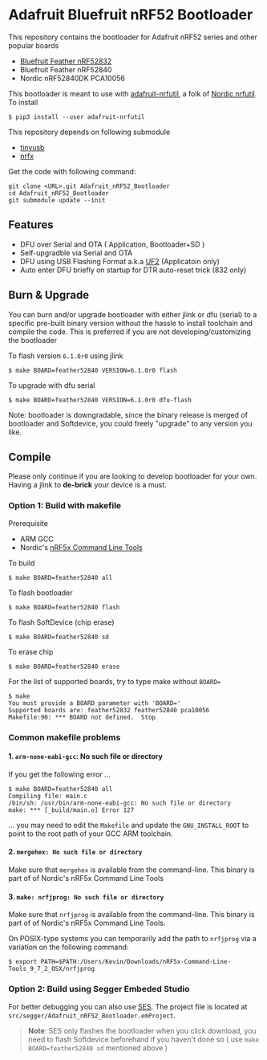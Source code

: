 # Adafruit Bluefruit nRF52 Bootloader

This repository contains the bootloader for Adafruit nRF52 series and other popular boards

- [Bluefruit Feather nRF52832](https://www.adafruit.com/product/3406)
- Bluefruit Feather nRF52840
- Nordic nRF52840DK PCA10056

This bootloader is meant to use with [adafruit-nrfutil](https://github.com/adafruit/Adafruit_nRF52_nrfutil), a folk of [Nordic nrfutil](https://github.com/NordicSemiconductor/pc-nrfutil). To install

	$ pip3 install --user adafruit-nrfutil

This repository depends on following submodule

- [tinyusb](https://github.com/hathach/tinyusb/tree/develop)
- [nrfx](https://github.com/NordicSemiconductor/nrfx)

Get the code with following command:

	git clone <URL>.git Adafruit_nRF52_Bootloader
    cd Adafruit_nRF52_Bootloader
    git submodule update --init

## Features

- DFU over Serial and OTA ( Application, Bootloader+SD )
- Self-upgradble via Serial and OTA
- DFU using USB Flashing Format a.k.a [UF2](https://github.com/Microsoft/uf2) (Applicatoin only)
- Auto enter DFU briefly on startup for DTR auto-reset trick (832 only)

## Burn & Upgrade

You can burn and/or upgrade bootloader with either jlink or dfu (serial) to a specific pre-built binary version without the hassle to install toolchain and compile the code. This is preferred if you are not developing/customizing the bootloader

To flash version `6.1.0r0` using jlink

	$ make BOARD=feather52840 VERSION=6.1.0r0 flash

To upgrade with dfu serial

	$ make BOARD=feather52840 VERSION=6.1.0r0 dfu-flash

Note: bootloader is downgradable, since the binary release is merged of bootloader and Softdevice, you could freely "upgrade" to any version you like.

## Compile

Please only continue if you are looking to develop bootloader for your own. Having a jlink to **de-brick** your device is a must.

### Option 1: Build with makefile

Prerequisite

- ARM GCC
- Nordic's [nRF5x Command Line Tools](http://infocenter.nordicsemi.com/index.jsp?topic=%2Fcom.nordic.infocenter.tools%2Fdita%2Ftools%2Fnrf5x_command_line_tools%2Fnrf5x_installation.html)

To build

	$ make BOARD=feather52840 all

To flash bootloader

	$ make BOARD=feather52840 flash

To flash SoftDevice (chip erase)

	$ make BOARD=feather52840 sd

To erase chip

	$ make BOARD=feather52840 erase

For the list of supported boards, try to type make without `BOARD=`

	$ make
	You must provide a BOARD parameter with 'BOARD='
	Supported boards are: feather52832 feather52840 pca10056
	Makefile:90: *** BOARD not defined.  Stop

### Common makefile problems

#### 1. `arm-none-eabi-gcc`: No such file or directory

If you get the following error ...

    $ make BOARD=feather52840 all
    Compiling file: main.c
    /bin/sh: /usr/bin/arm-none-eabi-gcc: No such file or directory
    make: *** [_build/main.o] Error 127

... you may need to edit the `Makefile` and update the `GNU_INSTALL_ROOT` to point to the root path of your GCC ARM toolchain.

#### 2. `mergehex: No such file or directory`

Make sure that `mergehex` is available from the command-line. This binary is
part of of Nordic's nRF5x Command Line Tools

#### 3. `make: nrfjprog: No such file or directory`

Make sure that `nrfjprog` is available from the command-line. This binary is
part of of Nordic's nRF5x Command Line Tools.

On POSIX-type systems you can temporarily add the path to `nrfjprog` via a
variation on the following command:

```
$ export PATH=$PATH:/Users/Kevin/Downloads/nRF5x-Command-Line-Tools_9_7_2_OSX/nrfjprog
```

### Option 2: Build using Segger Embeded Studio

For better debugging you can also use [SES](https://www.segger.com/products/development-tools/embedded-studio/).
The project file is located at `src/segger/Adafruit_nRF52_Bootloader.emProject`.

> **Note**: SES only flashes the bootloader when you click download, you need to
flash Softdevice beforehand if you haven't done so ( use `make BOARD=feather52840 sd`
mentioned above )
